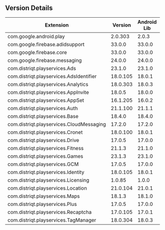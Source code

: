 ## Version Details

| Extension | Version | Android Lib | iOS Lib |
| --- | --- | --- | --- |
| com.google.android.play | 2.0.303 | 2.0.3 |  |
| com.google.firebase.adidsupport | 33.0.0 | 33.0.0 | 10.25.0 |
| com.google.firebase.core | 33.0.0 | 33.0.0 | 10.25.0 |
| com.google.firebase.messaging | 24.0.0 | 24.0.0 | 0.0.0 |
| com.distriqt.playservices.Ads | 23.1.0 | 23.1.0 |  |
| com.distriqt.playservices.AdsIdentifier | 18.0.105 | 18.0.1 |  |
| com.distriqt.playservices.Analytics | 18.0.303 | 18.0.3 |  |
| com.distriqt.playservices.AppInvite | 18.0.5 | 18.0.0 |  |
| com.distriqt.playservices.AppSet | 16.1.205 | 16.0.2 |  |
| com.distriqt.playservices.Auth | 21.1.100 | 21.1.1 |  |
| com.distriqt.playservices.Base | 18.4.0 | 18.4.0 |  |
| com.distriqt.playservices.CloudMessaging | 17.2.0 | 17.2.0 |  |
| com.distriqt.playservices.Cronet | 18.0.100 | 18.0.1 | 0.0.0 |
| com.distriqt.playservices.Drive | 17.0.5 | 17.0.0 |  |
| com.distriqt.playservices.Fitness | 21.1.3 | 21.1.0 |  |
| com.distriqt.playservices.Games | 23.1.3 | 23.1.0 |  |
| com.distriqt.playservices.GCM | 17.0.5 | 17.0.0 |  |
| com.distriqt.playservices.Identity | 18.0.105 | 18.0.1 |  |
| com.distriqt.playservices.Licensing | 1.0.85 | 1.0.0 |  |
| com.distriqt.playservices.Location | 21.0.104 | 21.0.1 |  |
| com.distriqt.playservices.Maps | 18.1.3 | 18.1.0 |  |
| com.distriqt.playservices.Plus | 17.0.5 | 17.0.0 |  |
| com.distriqt.playservices.Recaptcha | 17.0.105 | 17.0.1 |  |
| com.distriqt.playservices.TagManager | 18.0.304 | 18.0.3 |  |
